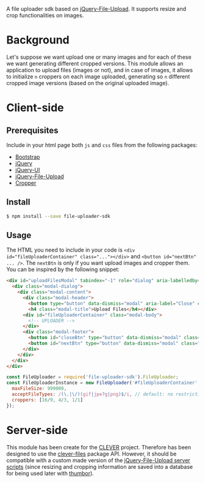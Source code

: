 A file uploader sdk based on [jQuery-File-Upload](https://github.com/blueimp/jQuery-File-Upload). It supports resize and crop functionalities on images.


# Background

Let's suppose we want upload one or many images and for each of these we want generating different cropped versions.
This module allows an application to upload files (images or not), and in case of images, it allows to initialize `n` croppers on each image uploaded, generating so `n` different cropped image versions (based on the original uploaded image).


# Client-side

## Prerequisites
Include in your html page both `js` and `css` files from the following packages:
- [Bootstrap](http://getbootstrap.com/)
- [jQuery](https://github.com/jquery/jquery)
- [jQuery-UI](https://github.com/jquery/jquery-ui)
- [jQuery-File-Upload](https://blueimp.github.io/jQuery-File-Upload)
- [Cropper](http://fengyuanchen.github.io/cropper/)

## Install
```sh
$ npm install --save file-uploader-sdk
```

## Usage
The HTML you need to include in your code is `<div id="fileUploaderContainer" class="..."></div>` and `<button id="nextBtn" ... />`.
The `nextBtn` is only if you want upload images and cropper them. You can be inspired by the following snippet:

```html
<div id="uploadFilesModal" tabindex="-1" role="dialog" aria-labelledby="uploadFilesModalLabel" class="modal fade in" aria-hidden="false" style="display: block;">
  <div class="modal-dialog">
    <div class="modal-content">
      <div class="modal-header">
        <button type="button" data-dismiss="modal" aria-label="Close" class="close"><span aria-hidden="true">×</span></button>
        <h4 class="modal-title">Upload Files</h4></div>
      <div id="fileUploaderContainer" class="modal-body">
        <!-- UPLOADER -->
      </div>
      <div class="modal-footer">
        <button id="closeBtn" type="button" data-dismiss="modal" class="btn btn-default">Close</button>
        <button id="nextBtn" type="button" data-dismiss="modal" class="btn btn-default">Next</button>
      </div>
    </div>
  </div>
</div>
```

```js
const FileUploader = require('file-uploader-sdk').FileUploader;
const FileUploaderInstance = new FileUploader('#fileUploaderContainer', {
  maxFileSize: 999000,
  acceptFileTypes: /(\.|\/)(gif|jpe?g|png)$/i, // default: no restriction
  croppers: [16/9, 4/3, 1/1]
});
```


# Server-side
This module has been create for the [CLEVER](https://github.com/imperodesign/clever) project. Therefore has been designed to use the [clever-files](https://github.com/imperodesign/clever-files) package API. However, it should be compatible with a custom made version of the [jQuery-File-Upload server scripts](https://github.com/blueimp/jQuery-File-Upload/tree/master/server) (since resizing and cropping information are saved into a database for being used later with [thumbor](https://github.com/thumbor/thumbor)).

